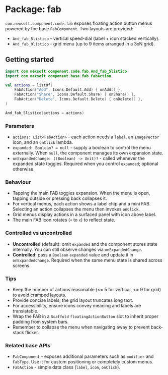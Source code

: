 # Package: fab

`com.nexsoft.component.code.fab` exposes floating action button menus powered by the base `FabComponent`. Two layouts are provided:
- `And_fab_5listico` - vertical speed-dial (label + icon stacked vertically).
- `And_fab_9listico` - grid menu (up to 9 items arranged in a 3xN grid).

## Getting started
```kotlin
import com.nexsoft.component.code.fab.And_fab_5listico
import com.nexsoft.component.base.fab.FabAction

val actions = listOf(
    FabAction("Add", Icons.Default.Add) { onAdd() },
    FabAction("Share", Icons.Default.Share) { onShare() },
    FabAction("Delete", Icons.Default.Delete) { onDelete() },
)

And_fab_5listico(actions = actions)
```

### Parameters
- `actions: List<FabAction>` - each action needs a `label`, an `ImageVector` icon, and an `onClick` lambda.
- `expanded: Boolean? = null` - supply a boolean to control the menu externally. When `null`, the component manages its own expansion state.
- `onExpandedChange: ((Boolean) -> Unit)?` - called whenever the expanded state toggles. Required when you control `expanded`; optional otherwise.

### Behaviour
- Tapping the main FAB toggles expansion. When the menu is open, tapping outside or pressing back collapses it.
- For vertical menus, each action shows a label chip and a mini FAB. Selecting an action collapses the menu then invokes `onClick`.
- Grid menus display actions in a surfaced panel with icon above label.
- The main FAB icon rotates (`+` to `x`) to reflect state.

### Controlled vs uncontrolled
- **Uncontrolled** (default): omit `expanded` and the component stores state internally. You can still observe changes via `onExpandedChange`.
- **Controlled**: pass a `Boolean` `expanded` value and update it in `onExpandedChange`. Required when the same menu state is shared across screens.

### Tips
- Keep the number of actions reasonable (<= 5 for vertical, <= 9 for grid) to avoid cramped layouts.
- Provide concise labels; the grid layout truncates long text.
- For accessibility, ensure icons convey meaning and labels are translatable.
- Wrap the FAB in a `Scaffold` `floatingActionButton` slot to inherit proper padding from system bars.
- Remember to collapse the menu when navigating away to prevent back-stack flicker.

### Related base APIs
- `FabComponent` - exposes additional parameters such as `modifier` and `FabType`. Use it for custom positioning or completely custom menus.
- `FabAction` - simple data class (`label`, `icon`, `onClick`).
